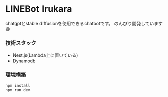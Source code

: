 # LINEBot Irukara
chatgptとstable diffusionを使用できるchatbotです。
のんびり開発しています😄

### 技術スタック
- Nest.js(Lambda上に置いている)
- Dynamodb

### 環境構築
```
npm install
npm run dev
```